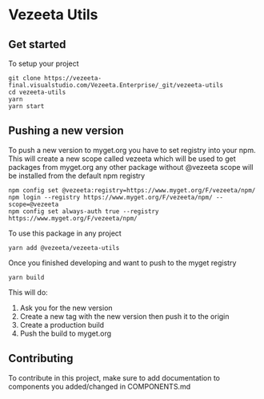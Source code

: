 # Vezeeta Utils

## Get started

To setup your project

```#!/bin/bash
git clone https://vezeeta-final.visualstudio.com/Vezeeta.Enterprise/_git/vezeeta-utils
cd vezeeta-utils
yarn
yarn start
```

## Pushing a new version

To push a new version to myget.org you have to set registry into your npm. This will create a new scope called vezeeta which
will be used to get packages from myget.org any other package without @vezeeta scope will be installed from the default npm registry

```#!/bin/bash
npm config set @vezeeta:registry=https://www.myget.org/F/vezeeta/npm/
npm login --registry https://www.myget.org/F/vezeeta/npm/ --scope=@vezeeta
npm config set always-auth true --registry https://www.myget.org/F/vezeeta/npm/
```

To use this package in any project

```#!/bin/bash
yarn add @vezeeta/vezeeta-utils
```

Once you finished developing and want to push to the myget registry

```#!/bin/bash
yarn build
```

This will do:

1. Ask you for the new version
2. Create a new tag with the new version then push it to the origin
3. Create a production build
4. Push the build to myget.org

## Contributing

To contribute in this project, make sure to add documentation to components you added/changed in COMPONENTS.md